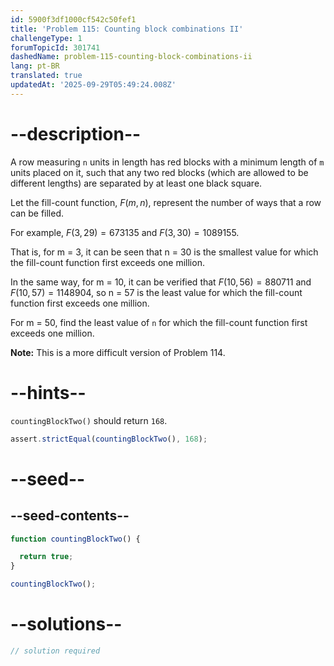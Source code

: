```yaml
---
id: 5900f3df1000cf542c50fef1
title: 'Problem 115: Counting block combinations II'
challengeType: 1
forumTopicId: 301741
dashedName: problem-115-counting-block-combinations-ii
lang: pt-BR
translated: true
updatedAt: '2025-09-29T05:49:24.008Z'
---
```


# --description--

A row measuring `n` units in length has red blocks with a minimum length of `m` units placed on it, such that any two red blocks (which are allowed to be different lengths) are separated by at least one black square.

Let the fill-count function, $F(m, n)$, represent the number of ways that a row can be filled.

For example, $F(3, 29) = 673135$ and $F(3, 30) = 1089155$.

That is, for m = 3, it can be seen that n = 30 is the smallest value for which the fill-count function first exceeds one million.

In the same way, for m = 10, it can be verified that $F(10, 56) = 880711$ and $F(10, 57) = 1148904$, so n = 57 is the least value for which the fill-count function first exceeds one million.

For m = 50, find the least value of `n` for which the fill-count function first exceeds one million.

**Note:** This is a more difficult version of Problem 114.

# --hints--

`countingBlockTwo()` should return `168`.

```js
assert.strictEqual(countingBlockTwo(), 168);
```

# --seed--

## --seed-contents--

```js
function countingBlockTwo() {

  return true;
}

countingBlockTwo();
```

# --solutions--

```js
// solution required
```
